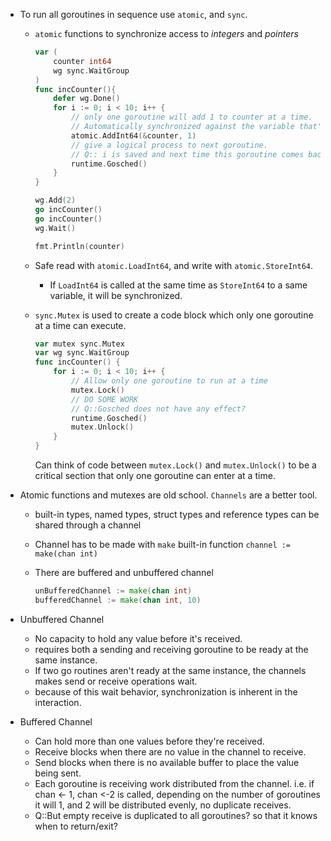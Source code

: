 * To run all goroutines in sequence use `atomic`, and `sync`.

    * `atomic` functions to synchronize access to *integers* and *pointers*
        ```go
        var (
            counter int64
            wg sync.WaitGroup
        )
        func incCounter(){
            defer wg.Done()
            for i := 0; i < 10; i++ {
                // only one goroutine will add 1 to counter at a time.
                // Automatically synchronized against the variable that's referenced.
                atomic.AddInt64(&counter, 1)
                // give a logical process to next goroutine.
                // Q:: i is saved and next time this goroutine comes back into que it runs from where it left off?
                runtime.Gosched()
            }
        }

        wg.Add(2)
        go incCounter()
        go incCounter()
        wg.Wait()

        fmt.Println(counter)
        ```
    * Safe read with `atomic.LoadInt64`, and write with `atomic.StoreInt64`.
        * If `LoadInt64` is called at the same time as `StoreInt64` to a same variable, it will be synchronized.
        
    * `sync.Mutex` is used to create a code block which only one goroutine at a time can execute.
        ```go
        var mutex sync.Mutex
        var wg sync.WaitGroup
        func incCounter() {
            for i := 0; i < 10; i++ {
                // Allow only one goroutine to run at a time
                mutex.Lock()
                // DO SOME WORK
                // Q::Gosched does not have any effect?
                runtime.Gosched()
                mutex.Unlock()
            }
        }
        ```
        Can think of code between `mutex.Lock()` and `mutex.Unlock()` to be a critical section that only one goroutine can enter at a time.
        
* Atomic functions and mutexes are old school. `Channels` are a better tool.

    * built-in types, named types, struct types and reference types can be shared through a channel
    
    * Channel has to be made with `make` built-in function `channel := make(chan int)`
    
    * There are buffered and unbuffered channel
        ```go
        unBufferedChannel := make(chan int)
        bufferedChannel := make(chan int, 10)
        ```
    
* Unbuffered Channel
    * No capacity to hold any value before it's received.
    * requires both a sending and receiving goroutine to be ready at the same instance.
    * If two go routines aren't ready at the same instance, the channels makes send or receive operations wait.
    * because of this wait behavior, synchronization is inherent in the interaction.

* Buffered Channel
    * Can hold more than one values before they're received.
    * Receive blocks when there are no value in the channel to receive.
    * Send blocks when there is no available buffer to place the value being sent.
    * Each goroutine is receiving work distributed from the channel. i.e. if chan <- 1, chan <-2 is called, depending on
    the number of goroutines it will 1, and 2 will be distributed evenly, no duplicate receives.
    * Q::But empty receive is duplicated to all goroutines? so that it knows when to return/exit?
    
    
    
    
    
    
    
    
    
    
    
    
    
    
    
    
    
    
    
    
    
    